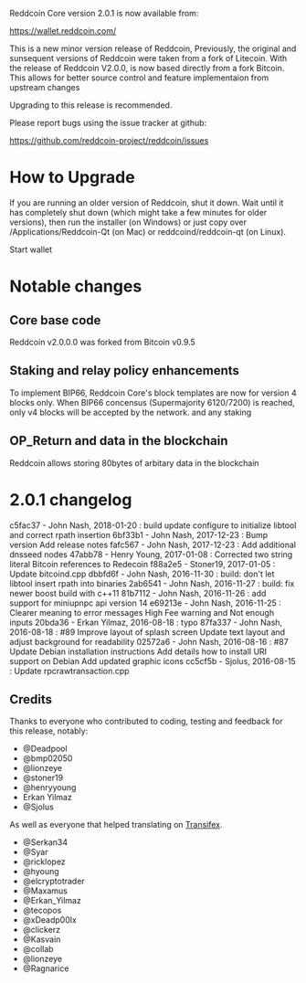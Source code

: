 Reddcoin Core version 2.0.1 is now available from:

  https://wallet.reddcoin.com/

This is a new minor version release of Reddcoin,
Previously, the original and sunsequent versions of Reddcoin were taken from a fork of Litecoin.
With the release of Reddcoin V2.0.0, is now based directly from a fork Bitcoin.
This allows for better source control and feature implementaion from upstream changes

Upgrading to this release is recommended.

Please report bugs using the issue tracker at github:

  https://github.com/reddcoin-project/reddcoin/issues

How to Upgrade
===============

If you are running an older version of Reddcoin, shut it down. Wait until it has completely
shut down (which might take a few minutes for older versions), then run the
installer (on Windows) or just copy over /Applications/Reddcoin-Qt (on Mac) or
reddcoind/reddcoin-qt (on Linux).

Start wallet

Notable changes
================

Core base code
------------------------------------

Reddcoin v2.0.0.0 was forked from Bitcoin v0.9.5

Staking and relay policy enhancements
------------------------------------

To implement BIP66, Reddcoin Core's block templates are now for version 4 blocks only.
When BIP66 concensus (Supermajority 6120/7200) is reached, only v4 blocks will be accepted by the network.
and any staking

OP_Return and data in the blockchain
------------------------------------
Reddcoin allows storing 80bytes of arbitary data in the blockchain

2.0.1 changelog
===============
c5fac37 - John Nash, 2018-01-20 : build update configure to initialize libtool and correct rpath insertion
6bf33b1 - John Nash, 2017-12-23 : Bump version Add release notes
fafc567 - John Nash, 2017-12-23 : Add additional dnsseed nodes
47abb78 - Henry Young, 2017-01-08 : Corrected two string literal Bitcoin references to Redecoin
f88a2e5 - Stoner19, 2017-01-05 : Update bitcoind.cpp
dbbfd6f - John Nash, 2016-11-30 : build: don't let libtool insert rpath into binaries
2ab6541 - John Nash, 2016-11-27 : build: fix newer boost build with c++11
81b7112 - John Nash, 2016-11-26 : add support for miniupnpc api version 14
e69213e - John Nash, 2016-11-25 : Clearer meaning to error messages High Fee warning and Not enough inputs
20bda36 - Erkan Yilmaz, 2016-08-18 : typo
87fa337 - John Nash, 2016-08-18 : #89 Improve layout of splash screen Update text layout and adjust background for readability
02572a6 - John Nash, 2016-08-16 : #87 Update Debian installation instructions Add details how to install URI support on Debian Add updated graphic icons
cc5cf5b - Sjolus, 2016-08-15 : Update rpcrawtransaction.cpp


Credits
--------

Thanks to everyone who contributed to coding, testing and feedback for this release, notably:

- @Deadpool
- @bmp02050
- @lionzeye
- @stoner19
- @henryyoung
- Erkan Yilmaz
- @Sjolus


As well as everyone that helped translating on [Transifex](https://www.transifex.com/reddcoin/reddcoin/).
- @Serkan34
- @Syar
- @ricklopez
- @hyoung
- @elcryptotrader
- @Maxamus
- @Erkan_Yilmaz
- @tecopos
- @xDeadp00lx
- @clickerz
- @Kasvain
- @collab
- @lionzeye
- @Ragnarice

